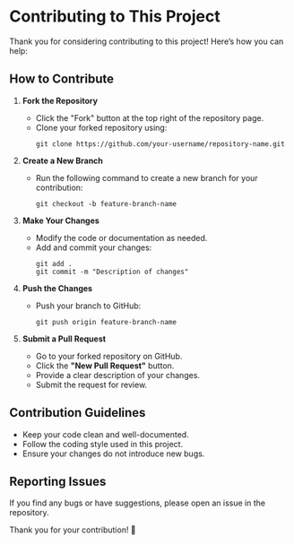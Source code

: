 # Contributing to This Project

Thank you for considering contributing to this project! Here’s how you can help:

## How to Contribute
1. **Fork the Repository**  
   - Click the "Fork" button at the top right of the repository page.
   - Clone your forked repository using:  
     ```
     git clone https://github.com/your-username/repository-name.git
     ```
  
2. **Create a New Branch**  
   - Run the following command to create a new branch for your contribution:  
     ```
     git checkout -b feature-branch-name
     ```

3. **Make Your Changes**  
   - Modify the code or documentation as needed.
   - Add and commit your changes:  
     ```
     git add .
     git commit -m "Description of changes"
     ```

4. **Push the Changes**  
   - Push your branch to GitHub:  
     ```
     git push origin feature-branch-name
     ```

5. **Submit a Pull Request**  
   - Go to your forked repository on GitHub.
   - Click the **"New Pull Request"** button.
   - Provide a clear description of your changes.
   - Submit the request for review.

## Contribution Guidelines
- Keep your code clean and well-documented.
- Follow the coding style used in this project.
- Ensure your changes do not introduce new bugs.

## Reporting Issues
If you find any bugs or have suggestions, please open an issue in the repository.

Thank you for your contribution! 🚀
